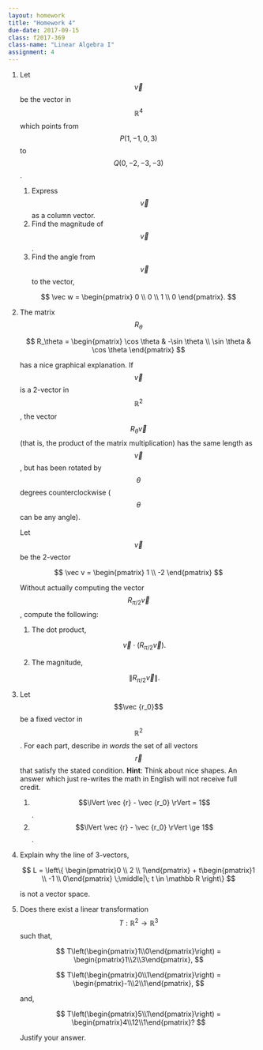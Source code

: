 ```yaml
---
layout: homework
title: "Homework 4"
due-date: 2017-09-15
class: f2017-369
class-name: "Linear Algebra I"
assignment: 4
---
```


1.  Let $$\vec v$$ be the vector in $$\mathbb R^4$$ which points from
    $$P(1,-1,0,3)$$ to $$Q(0,-2,-3,-3)$$.
    1.  Express $$\vec v$$ as a column vector.
    2.  Find the magnitude of $$\vec v$$.
    3.  Find the angle from $$\vec v$$ to the vector,
    
    $$
    \vec w = \begin{pmatrix}
    0 \\ 0 \\ 1 \\ 0
    \end{pmatrix}.
    $$
    
2.  The matrix $$R_\theta$$

    $$
    R_\theta = \begin{pmatrix}
    \cos \theta & -\sin \theta \\
    \sin \theta & \cos \theta
    \end{pmatrix}
    $$
    
    has a nice graphical explanation. If $$\vec v$$ is a 2-vector in
    $$\mathbb R^2$$, the vector $$R_\theta \vec v$$ (that is, the product of the
    matrix multiplication) has the same length as $$\vec v$$, but has been rotated by
    $$\theta$$ degrees counterclockwise ($$\theta$$ can be any angle).
    
    Let $$\vec v$$ be the 2-vector
    
    $$
    \vec v = \begin{pmatrix}
    1 \\ -2
    \end{pmatrix}
    $$
    
    Without actually computing the vector $$R_{\pi/2} \vec v$$, compute the following:
    
    1.  The dot product,
    
        $$
        \vec v \cdot \left(R_{\pi/2} \vec v\right).
        $$
        
    2.  The magnitude,
    
        $$
        \lVert R_{\pi/2} \vec v \rVert.
        $$
        
3.  Let $$\vec {r_0}$$ be a fixed vector in $$\mathbb R^2$$. For each part,
    describe *in words* the set of all vectors $$\vec r$$ that satisfy the
    stated condition. **Hint**: Think about nice shapes. An answer which just
    re-writes the math in English will not receive full credit.
    
    1.  $$\lVert \vec {r} - \vec {r_0} \rVert = 1$$.
    2.  $$\lVert \vec {r} - \vec {r_0} \rVert \ge 1$$.
    
4.  Explain why the line of 3-vectors,

    $$
    L = \left\{ \begin{pmatrix}0 \\ 2 \\ 1\end{pmatrix} + t\begin{pmatrix}1 \\ -1 \\ 0\end{pmatrix} \;\middle|\; t \in \mathbb R \right\}
    $$
    
    is not a vector space.

5.  Does there exist a linear transformation $$T: \mathbb R^2 \to \mathbb R^3$$ such that,

    $$
    T\left(\begin{pmatrix}1\\0\end{pmatrix}\right) = \begin{pmatrix}1\\2\\3\end{pmatrix},
    $$
    
    $$
    T\left(\begin{pmatrix}0\\1\end{pmatrix}\right) = \begin{pmatrix}-1\\2\\1\end{pmatrix},
    $$
    
    and,
    
    $$
    T\left(\begin{pmatrix}5\\1\end{pmatrix}\right) = \begin{pmatrix}4\\12\\1\end{pmatrix}?
    $$

    Justify your answer.
